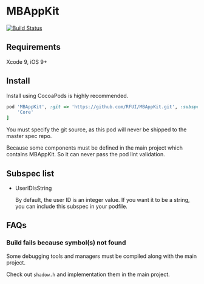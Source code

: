 # MBAppKit

[![Build Status](https://img.shields.io/travis/RFUI/MBAppKit.svg?style=flat-square&colorA=333333&colorB=6600cc)](https://travis-ci.org/RFUI/MBAppKit)

## Requirements

Xcode 9, iOS 9+

## Install

Install using CocoaPods is highly recommended.

```ruby
pod 'MBAppKit', :git => 'https://github.com/RFUI/MBAppKit.git', :subspecs => [
    'Core'
]
```

You must specify the git source, as this pod will never be shipped to the master spec repo.

Because some components must be defined in the main project which contains MBAppKit. So it can never pass the pod lint validation.

## Subspec list

* UserIDIsString

    By default, the user ID is an integer value. If you want it to be a string, you can include this subspec in your podfile.

## FAQs

### Build fails because symbol(s) not found

Some debugging tools and managers must be compiled along with the main project.

Check out `shadow.h` and implementation them in the main project.
